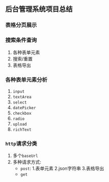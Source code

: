 ## 后台管理系统项目总结

### 表格分页展示

### 搜索条件查询
1. 各种表单元素
2. 搜索/重置
3. 表格导出
### 各种表单元素分析
1. `input`
2. `textArea`
3. `select`
4. `datePicker`
5. `checkbox`
6. `radio`
7. `upload`
8. `richText`

### `http`请求分类
1. 多个`baseUrl`
2. 多种请求方式:
    * `post`: 1.表单元素 2.json字符串 3.表格导出
    * `get`

